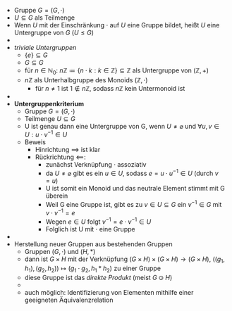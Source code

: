 - Gruppe $G=(G,\cdot)$
- $U\subseteq G$ als Teilmenge
- Wenn $U$ mit der Einschränkung $\cdot$ auf $U$ eine Gruppe bildet, heißt $U$ eine Untergruppe von $G$ ($U\leq G$)
-
- *triviale Untergruppen*
	- $\lbrace e\rbrace\subseteq G$
	- $G\subseteq G$
	- für $n\in\mathbb{N}_0$: $n\mathbb{Z}\coloneqq \lbrace n\cdot k:k\in\mathbb{Z}\rbrace\subseteq\mathbb{Z}$ als Untergruppe von $(\mathbb{Z},+)$
	- $n\mathbb{Z}$ als Unterhalbgruppe des Monoids $(\mathbb{Z},\cdot)$
		- für $n\neq1$ ist $1\notin n\mathbb{Z}$, sodass $n\mathbb{Z}$ kein Untermonoid ist
-
- **Untergruppenkriterium**
	- Gruppe $G=(G,\cdot)$
	- Teilmenge $U\subseteq G$
	- U ist genau dann eine Untergruppe von G, wenn $U\neq\varnothing$ und $\forall u,v\in U:u\cdot v^{-1}\in U$
	- Beweis
		- Hinrichtung ==> ist klar
		- Rückrichtung <==:
			- zunächst Verknüpfung $\cdot$ assoziativ
			- da $U\neq\varnothing$ gibt es ein $u\in U$, sodass $e=u\cdot u^{-1}\in U$ (durch $v=u$)
			- U ist somit ein Monoid und das neutrale Element stimmt mit G überein
			- Weil G eine Gruppe ist, gibt es zu $v\in U\subseteq G$ ein $v^{-1}\in G$ mit $v\cdot v^{-1}=e$
			- Wegen $e\in U$ folgt $v^{-1}=e\cdot v^{-1}\in U$
			- Folglich ist U mit $\cdot$ eine Gruppe
-
- Herstellung neuer Gruppen aus bestehenden Gruppen
	- Gruppen $(G,\cdot)$ und $(H,\ast)$
	- dann ist $G\times H$ mit der Verknüpfung $(G\times H)\times(G\times H)\rightarrow(G\times H)$, $((g_1,h_1),(g_2,h_2))\mapsto(g_1\cdot  g_2,h_1\ast h_2)$ zu einer Gruppe
	- diese Gruppe ist das *direkte Produkt* (meist $G\odot H$)
	-
	- auch möglich: Identifizierung von Elementen mithilfe einer geeigneten Äquivalenzrelation